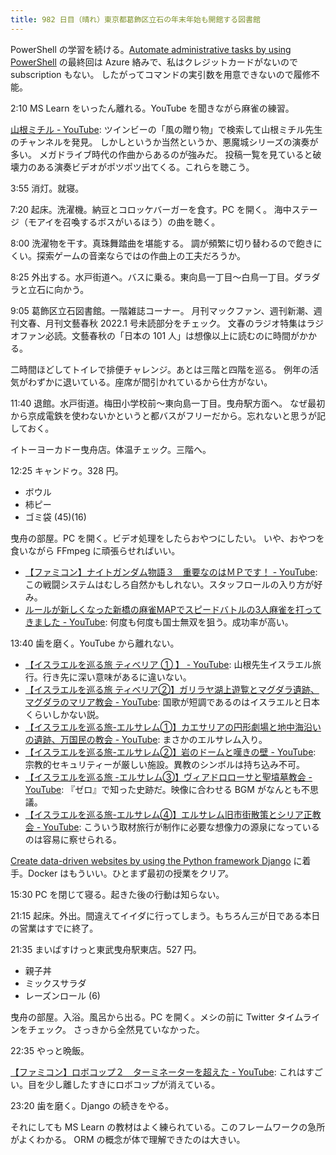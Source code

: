```yaml
---
title: 982 日目（晴れ）東京都葛飾区立石の年末年始も開館する図書館
---
```


PowerShell の学習を続ける。[Automate administrative tasks by using PowerShell](https://learn.microsoft.com/en-us/training/paths/powershell/)
の最終回は Azure 絡みで、私はクレジットカードがないので subscription もない。
したがってコマンドの実引数を用意できないので履修不能。

2:10 MS Learn をいったん離れる。YouTube を聞きながら麻雀の練習。

[山根ミチル - YouTube](https://www.youtube.com/@user-ib2zl5dn8j/videos):
ツインビーの「風の贈り物」で検索して山根ミチル先生のチャンネルを発見。
しかしというか当然というか、悪魔城シリーズの演奏が多い。
メガドライブ時代の作曲からあるのが強みだ。
投稿一覧を見ていると破壊力のある演奏ビデオがポツポツ出てくる。これらを聴こう。

3:55 消灯。就寝。

7:20 起床。洗濯機。納豆とコロッケバーガーを食す。PC を開く。
海中ステージ（モアイを召喚するボスがいるほう）の曲を聴く。

8:00 洗濯物を干す。真珠舞踏曲を堪能する。
調が頻繁に切り替わるので飽きにくい。探索ゲームの音楽ならではの作曲上の工夫だろうか。

8:25 外出する。水戸街道へ。バスに乗る。東向島一丁目～白鳥一丁目。ダラダラと立石に向かう。

9:05 葛飾区立石図書館。一階雑誌コーナー。
月刊マックファン、週刊新潮、週刊文春、月刊文藝春秋 2022.1 号未読部分をチェック。
文春のラジオ特集はラジオファン必読。文藝春秋の「日本の 101 人」は想像以上に読むのに時間がかかる。

二時間ほどしてトイレで排便チャレンジ。あとは三階と四階を巡る。
例年の活気がわずかに退いている。座席が間引かれているから仕方がない。

11:40 退館。水戸街道。梅田小学校前～東向島一丁目。曳舟駅方面へ。
なぜ最初から京成電鉄を使わないかというと都バスがフリーだから。忘れないと思うが記しておく。

イトーヨーカドー曳舟店。体温チェック。三階へ。

12:25 キャンドゥ。328 円。

* ボウル
* 柿ピー
* ゴミ袋 (45)(16)

曳舟の部屋。PC を開く。ビデオ処理をしたらおやつにしたい。
いや、おやつを食いながら FFmpeg に頑張らせればいい。

* [【ファミコン】ナイトガンダム物語３　重要なのはＭＰです！ - YouTube](https://www.youtube.com/watch?v=RQ19mIBgXVU):
  この戦闘システムはむしろ自然かもしれない。スタッフロールの入り方が好み。
* [ルールが新しくなった新橋の麻雀MAPでスピードバトルの3人麻雀を打ってきました - YouTube](https://www.youtube.com/watch?v=iyblTYHhWTg):
  何度も何度も国士無双を狙う。成功率が高い。

13:40 歯を磨く。YouTube から離れない。

* [【イスラエルを巡る旅 ティベリア ① 】 - YouTube](https://www.youtube.com/watch?v=d6qnHvnj4UA):
  山根先生イスラエル旅行。行き先に深い意味があるに違いない。
* [【イスラエルを巡る旅 ティベリア②】ガリラヤ湖上遊覧とマグダラ遺跡、マグダラのマリア教会 - YouTube](https://www.youtube.com/watch?v=-mRz5VX0Ak4):
  国歌が短調であるのはイスラエルと日本くらいしかない説。
* [【イスラエルを巡る旅-エルサレム①】カエサリアの円形劇場と地中海沿いの遺跡、万国民の教会 - YouTube](https://www.youtube.com/watch?v=Z5va4ptJfYA):
  まさかのエルサレム入り。
* [【イスラエルを巡る旅-エルサレム②】岩のドームと嘆きの壁 - YouTube](https://www.youtube.com/watch?v=hF6W31MuhdM):
  宗教的セキュリティーが厳しい施設。異教のシンボルは持ち込み不可。
* [【イスラエルを巡る旅 -エルサレム③】ヴィアドロローサと聖墳墓教会 - YouTube](https://www.youtube.com/watch?v=0T8ky2p07Ws):
  『ゼロ』で知った史跡だ。映像に合わせる BGM がなんとも不思議。
* [【イスラエルを巡る旅-エルサレム④】エルサレム旧市街散策とシリア正教会 - YouTube](https://www.youtube.com/watch?v=Pnx8QZxXDPo):
  こういう取材旅行が制作に必要な想像力の源泉になっているのは容易に察せられる。

[Create data-driven websites by using the Python framework Django](https://learn.microsoft.com/en-us/training/paths/django-create-data-driven-websites/)
に着手。Docker はもういい。ひとまず最初の授業をクリア。

15:30 PC を閉じて寝る。起きた後の行動は知らない。

21:15 起床。外出。間違えてイイダに行ってしまう。もちろん三が日である本日の営業はすでに終了。

21:35 まいばすけっと東武曳舟駅東店。527 円。

* 親子丼
* ミックスサラダ
* レーズンロール (6)

曳舟の部屋。入浴。風呂から出る。PC を開く。メシの前に Twitter タイムラインをチェック。
さっきから全然見ていなかった。

22:35 やっと晩飯。

[【ファミコン】ロボコップ２　ターミネーターを超えた - YouTube](https://www.youtube.com/watch?v=ZANLTc1nx-0):
これはすごい。目を少し離したすきにロボコップが消えている。

23:20 歯を磨く。Django の続きをやる。

それにしても MS Learn の教材はよく練られている。このフレームワークの急所がよくわかる。
ORM の概念が体で理解できたのは大きい。
